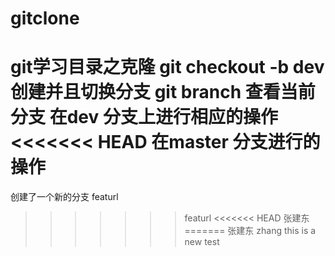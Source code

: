 # gitclone
git学习目录之克隆
git checkout -b dev 
创建并且切换分支
git branch 查看当前分支
在dev 分支上进行相应的操作
<<<<<<< HEAD
在master 分支进行的操作
=======
创建了一个新的分支 featurl
>>>>>>> featurl
<<<<<<< HEAD
张建东
=======
张建东
>>>>>>> zhang
this is a new test